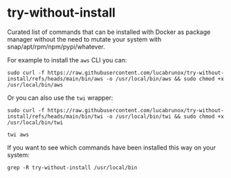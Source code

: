 # try-without-install

Curated list of commands that can be installed with Docker as package manager without the need to mutate your system with snap/apt/rpm/npm/pypi/whatever.

For example to install the `aws` CLI you can:

```shell
sudo curl -f https://raw.githubusercontent.com/lucabrunox/try-without-install/refs/heads/main/bin/aws -o /usr/local/bin/aws && sudo chmod +x /usr/local/bin/aws
```

Or you can also use the `twi` wrapper:

```shell
sudo curl -f https://raw.githubusercontent.com/lucabrunox/try-without-install/refs/heads/main/bin/twi -o /usr/local/bin/twi && sudo chmod +x /usr/local/bin/twi

twi aws
```

If you want to see which commands have been installed this way on your system:

```shell
grep -R try-without-install /usr/local/bin
```
